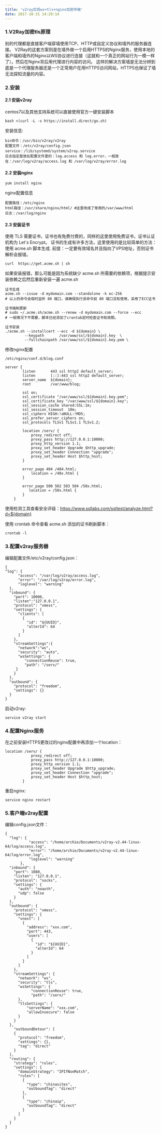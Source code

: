 ```yaml
---
title: 'v2ray实现ws+tls+nginx加密传输'
date: 2017-10-31 14:29:14
---
```

### 1.V2Ray加密tls原理
别的代理都是直接客户端穿墙使用TCP、HTTP或自定义协议和墙外的服务器连接。 
V2Ray的这套方案则是在墙外做一个启用HTTPS的Nginx服务，使用本地的客户端和墙外的Nginx以WS协议进行连接（这就和一个真正的网站行为一模一样了）。然后在Nginx背后用代理进行内容的访问。 
这样的解决方案墙是无法分辨到底是一个代理服务器还是一个正常用户在用HTTPS访问网站，HTTPS也保证了墙无法探知流量的内容。
### 2.安装

#### 2.1 安装v2ray
centos7以及其他支持系统可以直接使用官方一键安装脚本
```
bash <(curl -L -s https://install.direct/go.sh)
```
安装信息:
```
bin命令：/usr/bin/v2ray/v2ray 
配置文件：/etc/v2ray/config.json 
service：/lib/systemd/system/v2ray.service 
日志指定是放在配置文件里的：log.access 和 log.error，一般放在：/var/log/v2ray/access.log 和 /var/log/v2ray/error.log
```
#### 2.2 安装nginx
```
yum install nginx
```
nginx配置信息
```
配置路径：/etc/nginx 
html路径：/usr/share/nginx/html/ #这里改成了常用的/var/www/html
日志：/var/log/nginx
```
#### 2.3 安装证书
使用 TLS 需要证书，证书也有免费付费的，同样的这里使用免费证书，证书认证机构为 Let's Encrypt。 证书的生成有许多方法，这里使用的是比较简单的方法：使用 acme.sh 脚本生成.
前提：一定要有效域名并且指向了VPS地址，否则证书解析会报错。
```
curl  https://get.acme.sh | sh
```
如果安装报错，那么可能是因为系统缺少 acme.sh 所需要的依赖项，根据提示安装依赖之后然后重新安装一遍 acme.sh
```
证书生成
acme.sh --issue -d mydomain.com --standalone -k ec-256
# 以上的命令会临时监听 80 端口，请确保执行该命令前 80 端口没有使用，采用了ECC证书

证书强制更新
# sudo ~/.acme.sh/acme.sh --renew -d mydomain.com --force --ecc
# 一般情况下不需要，脚本已经添加了crontab定时检查证书有效期。

证书安装
./acme.sh --installcert --ecc -d ${domain} \
         --keypath       /var/www/ssl/${domain}.key  \
         --fullchainpath /var/www/ssl/${domain}.key.pem \
```
修改nginx配置
```
/etc/nginx/conf.d/blog.conf

server {
        listen       443 ssl http2 default_server;
        listen       [::]:443 ssl http2 default_server;
        server_name  ${domain};
        root         /var/www/blog;
        
        ssl on;
        ssl_certificate "/var/www/ssl/${domain}.key.pem";
        ssl_certificate_key "/var/www/ssl/${domain}.key";
        ssl_session_cache shared:SSL:1m;
        ssl_session_timeout  10m;
        ssl_ciphers HIGH:!aNULL:!MD5;
        ssl_prefer_server_ciphers on;
        ssl_protocols TLSv1 TLSv1.1 TLSv1.2;
        
        location /serv/ {
            proxy_redirect off;
            proxy_pass http://127.0.0.1:10000;
            proxy_http_version 1.1;
            proxy_set_header Upgrade $http_upgrade;
            proxy_set_header Connection "upgrade";
            proxy_set_header Host $http_host;
        }

        error_page 404 /404.html;
            location = /40x.html {
        }

        error_page 500 502 503 504 /50x.html;
           location = /50x.html {
        }
    }
```
使用检测工具查看安全评级：https://www.ssllabs.com/ssltest/analyze.html?d=${domain}

使用 crontab 命令查看 acme.sh 添加的证书刷新脚本：
```
crontab -l
```
### 3.配置v2ray服务器
编辑配置文件/etc/v2ray/config.json：
```
{
"log": {
      "access": "/var/log/v2ray/access.log",
      "error": "/var/log/v2ray/error.log",
      "loglevel": "warning"
  },
  "inbound": {
    "port": 10000,
    "listen":"127.0.0.1",
    "protocol": "vmess",
    "settings": {
      "clients": [
        {
          "id": "${UUID}",
          "alterId": 64
        }
      ]
    },
    "streamSettings":{
      "network":"ws",
      "security": "auto",
      "wsSettings": {
         "connectionReuse": true,
         "path": "/serv/"
     }
    }
  },
  "outbound": {
    "protocol": "freedom",
    "settings": {}
  }
}
```
启动v2ray:
```
service v2ray start
```
### 4.配置Nginx服务
在之前安装HTTPS更改过的nginx配置中再添加一个location：
```
location /serv/ {
            proxy_redirect off;
            proxy_pass http://127.0.0.1:10000;
            proxy_http_version 1.1;
            proxy_set_header Upgrade $http_upgrade;
            proxy_set_header Connection "upgrade";
            proxy_set_header Host $http_host;
        }
```
重启nginx:
```
service nginx restart
```
### 5.客户端v2ray配置
编辑config.json文件：
```
{
  "log": {
           "access": "/home/archie/Documents/v2ray-v2.44-linux-64/log/access.log",
           "error": "/home/archie/Documents/v2ray-v2.44-linux-64/log/error.log",
           "loglevel": "warning"
       },
  "inbound": {
    "port": 1080,
    "listen": "127.0.0.1",
    "protocol": "socks",
    "settings": {
      "auth": "noauth",
      "udp": false
    }
  },
  "outbound": {
    "protocol": "vmess",
    "settings": {
      "vnext": [
        {
          "address": "xxx.com",
          "port": 443,
          "users": [
            {
              "id": "${UUID}",
              "alterId": 64
            }
          ]
        }
      ]
    },
    "streamSettings": {
      "network": "ws",
      "security": "tls",
      "wsSettings": {
            "connectionReuse": true,
            "path": "/serv/"
      },
      "tlsSettings": {
          "serverName": "xxx.com",
          "allowInsecure": false
      }
    }
  },
    "outboundDetour": [
    {
      "protocol": "freedom",
      "settings": {},
      "tag": "direct" 
    }
  ],
  "routing": {
    "strategy": "rules",
    "settings": {
      "domainStrategy": "IPIfNonMatch",
      "rules": [
        {
          "type": "chinasites",
          "outboundTag": "direct"
        },
        {
          "type": "chinaip",
          "outboundTag": "direct"
        }
      ]
    }
  }
}

```